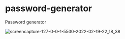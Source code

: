 # password-generator
Password generator

![screencapture-127-0-0-1-5500-2022-02-19-22_18_38](https://user-images.githubusercontent.com/58707042/154819471-67c1220f-2616-494d-bb91-347bf514f370.png)
